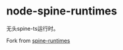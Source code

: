 # node-spine-runtimes

无头spine-ts运行时。

Fork from [spine-runtimes](https://github.com/EsotericSoftware/spine-runtimes/tree/4.1/spine-ts)

